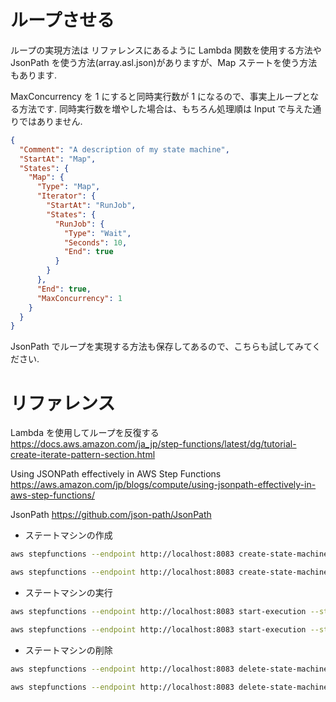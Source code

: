 # ループさせる

ループの実現方法は リファレンスにあるように Lambda 関数を使用する方法や JsonPath を使う方法(array.asl.json)がありますが、Map ステートを使う方法もあります.

MaxConcurrency を 1 にすると同時実行数が 1 になるので、事実上ループとなる方法です.
同時実行数を増やした場合は、もちろん処理順は Input で与えた通りではありません.

```json
{
  "Comment": "A description of my state machine",
  "StartAt": "Map",
  "States": {
    "Map": {
      "Type": "Map",
      "Iterator": {
        "StartAt": "RunJob",
        "States": {
          "RunJob": {
            "Type": "Wait",
            "Seconds": 10,
            "End": true
          }
        }
      },
      "End": true,
      "MaxConcurrency": 1
    }
  }
}
```

JsonPath でループを実現する方法も保存してあるので、こちらも試してみてください.

# リファレンス

Lambda を使用してループを反復する
https://docs.aws.amazon.com/ja_jp/step-functions/latest/dg/tutorial-create-iterate-pattern-section.html

Using JSONPath effectively in AWS Step Functions
https://aws.amazon.com/jp/blogs/compute/using-jsonpath-effectively-in-aws-step-functions/

JsonPath
https://github.com/json-path/JsonPath

- ステートマシンの作成

```sh
aws stepfunctions --endpoint http://localhost:8083 create-state-machine --name "machine3" --role-arn "arn:aws:iam::012345678901:role/DummyRole" --definition file://./loop/map.asl.json
```

```sh
aws stepfunctions --endpoint http://localhost:8083 create-state-machine --name "machine4" --role-arn "arn:aws:iam::012345678901:role/DummyRole" --definition file://./loop/jsonpath.asl.json
```

- ステートマシンの実行

```sh
aws stepfunctions --endpoint http://localhost:8083 start-execution --state-machine arn:aws:states:us-east-1:123456789012:stateMachine:machine3 --name map --input "["1","2"]"
```

```sh
aws stepfunctions --endpoint http://localhost:8083 start-execution --state-machine arn:aws:states:us-east-1:123456789012:stateMachine:machine4 --name jsonpath
```

- ステートマシンの削除

```sh
aws stepfunctions --endpoint http://localhost:8083 delete-state-machine --state-machine-arn arn:aws:states:us-east-1:123456789012:stateMachine:machine3
```

```sh
aws stepfunctions --endpoint http://localhost:8083 delete-state-machine --state-machine-arn arn:aws:states:us-east-1:123456789012:stateMachine:machine4
```

